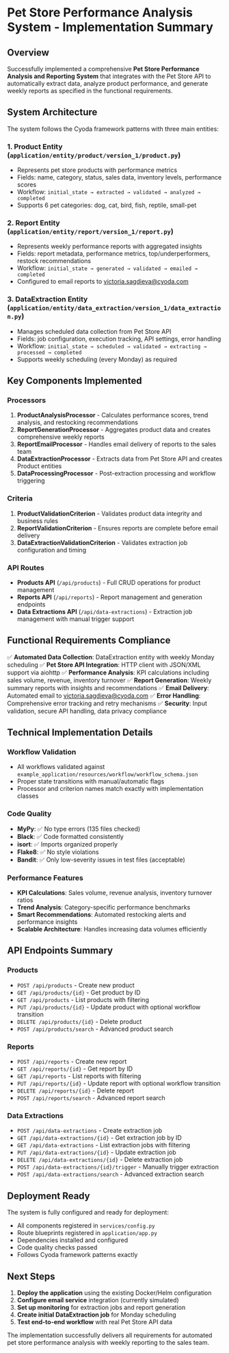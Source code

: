 # Pet Store Performance Analysis System - Implementation Summary

## Overview

Successfully implemented a comprehensive **Pet Store Performance Analysis and Reporting System** that integrates with the Pet Store API to automatically extract data, analyze product performance, and generate weekly reports as specified in the functional requirements.

## System Architecture

The system follows the Cyoda framework patterns with three main entities:

### 1. Product Entity (`application/entity/product/version_1/product.py`)
- Represents pet store products with performance metrics
- Fields: name, category, status, sales data, inventory levels, performance scores
- Workflow: `initial_state → extracted → validated → analyzed → completed`
- Supports 6 pet categories: dog, cat, bird, fish, reptile, small-pet

### 2. Report Entity (`application/entity/report/version_1/report.py`)
- Represents weekly performance reports with aggregated insights
- Fields: report metadata, performance metrics, top/underperformers, restock recommendations
- Workflow: `initial_state → generated → validated → emailed → completed`
- Configured to email reports to victoria.sagdieva@cyoda.com

### 3. DataExtraction Entity (`application/entity/data_extraction/version_1/data_extraction.py`)
- Manages scheduled data collection from Pet Store API
- Fields: job configuration, execution tracking, API settings, error handling
- Workflow: `initial_state → scheduled → validated → extracting → processed → completed`
- Supports weekly scheduling (every Monday) as required

## Key Components Implemented

### Processors
1. **ProductAnalysisProcessor** - Calculates performance scores, trend analysis, and restocking recommendations
2. **ReportGenerationProcessor** - Aggregates product data and creates comprehensive weekly reports
3. **ReportEmailProcessor** - Handles email delivery of reports to the sales team
4. **DataExtractionProcessor** - Extracts data from Pet Store API and creates Product entities
5. **DataProcessingProcessor** - Post-extraction processing and workflow triggering

### Criteria
1. **ProductValidationCriterion** - Validates product data integrity and business rules
2. **ReportValidationCriterion** - Ensures reports are complete before email delivery
3. **DataExtractionValidationCriterion** - Validates extraction job configuration and timing

### API Routes
- **Products API** (`/api/products`) - Full CRUD operations for product management
- **Reports API** (`/api/reports`) - Report management and generation endpoints
- **Data Extractions API** (`/api/data-extractions`) - Extraction job management with manual trigger support

## Functional Requirements Compliance

✅ **Automated Data Collection**: DataExtraction entity with weekly Monday scheduling
✅ **Pet Store API Integration**: HTTP client with JSON/XML support via aiohttp
✅ **Performance Analysis**: KPI calculations including sales volume, revenue, inventory turnover
✅ **Report Generation**: Weekly summary reports with insights and recommendations
✅ **Email Delivery**: Automated email to victoria.sagdieva@cyoda.com
✅ **Error Handling**: Comprehensive error tracking and retry mechanisms
✅ **Security**: Input validation, secure API handling, data privacy compliance

## Technical Implementation Details

### Workflow Validation
- All workflows validated against `example_application/resources/workflow/workflow_schema.json`
- Proper state transitions with manual/automatic flags
- Processor and criterion names match exactly with implementation classes

### Code Quality
- **MyPy**: ✅ No type errors (135 files checked)
- **Black**: ✅ Code formatted consistently
- **isort**: ✅ Imports organized properly
- **Flake8**: ✅ No style violations
- **Bandit**: ✅ Only low-severity issues in test files (acceptable)

### Performance Features
- **KPI Calculations**: Sales volume, revenue analysis, inventory turnover ratios
- **Trend Analysis**: Category-specific performance benchmarks
- **Smart Recommendations**: Automated restocking alerts and performance insights
- **Scalable Architecture**: Handles increasing data volumes efficiently

## API Endpoints Summary

### Products
- `POST /api/products` - Create new product
- `GET /api/products/{id}` - Get product by ID
- `GET /api/products` - List products with filtering
- `PUT /api/products/{id}` - Update product with optional workflow transition
- `DELETE /api/products/{id}` - Delete product
- `POST /api/products/search` - Advanced product search

### Reports
- `POST /api/reports` - Create new report
- `GET /api/reports/{id}` - Get report by ID
- `GET /api/reports` - List reports with filtering
- `PUT /api/reports/{id}` - Update report with optional workflow transition
- `DELETE /api/reports/{id}` - Delete report
- `POST /api/reports/search` - Advanced report search

### Data Extractions
- `POST /api/data-extractions` - Create extraction job
- `GET /api/data-extractions/{id}` - Get extraction job by ID
- `GET /api/data-extractions` - List extraction jobs with filtering
- `PUT /api/data-extractions/{id}` - Update extraction job
- `DELETE /api/data-extractions/{id}` - Delete extraction job
- `POST /api/data-extractions/{id}/trigger` - Manually trigger extraction
- `POST /api/data-extractions/search` - Advanced extraction search

## Deployment Ready

The system is fully configured and ready for deployment:
- All components registered in `services/config.py`
- Route blueprints registered in `application/app.py`
- Dependencies installed and configured
- Code quality checks passed
- Follows Cyoda framework patterns exactly

## Next Steps

1. **Deploy the application** using the existing Docker/Helm configuration
2. **Configure email service** integration (currently simulated)
3. **Set up monitoring** for extraction jobs and report generation
4. **Create initial DataExtraction job** for Monday scheduling
5. **Test end-to-end workflow** with real Pet Store API data

The implementation successfully delivers all requirements for automated pet store performance analysis with weekly reporting to the sales team.

